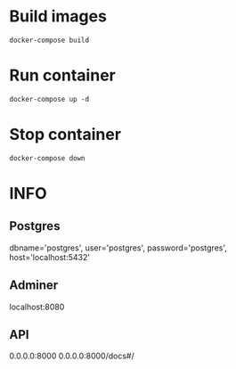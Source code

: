 # Build images
```
docker-compose build
```
# Run container
```
docker-compose up -d
```
# Stop container
```
docker-compose down
```
# INFO
## Postgres
dbname='postgres', user='postgres', password='postgres', host='localhost:5432'
## Adminer 
localhost:8080
## API
0.0.0.0:8000
0.0.0.0:8000/docs#/


